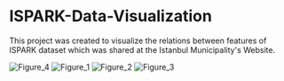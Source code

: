 # ISPARK-Data-Visualization

This project was created to visualize the relations between features of ISPARK dataset which was shared at the Istanbul Municipality's Website.

![Figure_4](https://user-images.githubusercontent.com/52736554/73086792-55b9ea80-3ee2-11ea-9ddb-14b1a61661ef.png)
![Figure_1](https://user-images.githubusercontent.com/52736554/73086799-5a7e9e80-3ee2-11ea-9e0c-32b8072a21bd.png)
![Figure_2](https://user-images.githubusercontent.com/52736554/73086806-5ce0f880-3ee2-11ea-8e01-4540276d6b53.png)
![Figure_3](https://user-images.githubusercontent.com/52736554/73086811-5f435280-3ee2-11ea-99c2-c348379e712e.PNG)
